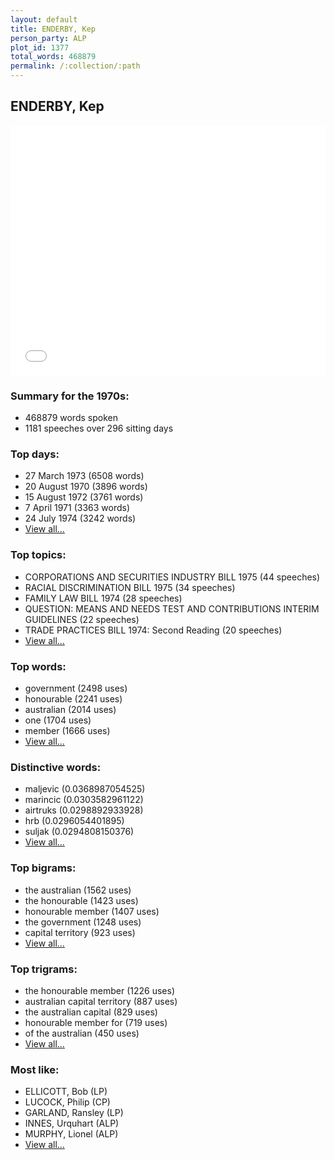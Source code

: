 ```yaml
---
layout: default
title: ENDERBY, Kep
person_party: ALP
plot_id: 1377
total_words: 468879
permalink: /:collection/:path
---
```


## ENDERBY, Kep

<iframe width="100%" height="400" frameborder="0" scrolling="no" src="//plot.ly/~wragge/1377.embed"></iframe>


### Summary for the 1970s:

* 468879 words spoken
* 1181 speeches over 296 sitting days


### Top days:

* 27 March 1973 (6508 words)
* 20 August 1970 (3896 words)
* 15 August 1972 (3761 words)
* 7 April 1971 (3363 words)
* 24 July 1974 (3242 words)
* [View all...](days/)


### Top topics:

* CORPORATIONS AND SECURITIES INDUSTRY BILL 1975 (44 speeches)
* RACIAL DISCRIMINATION BILL 1975 (34 speeches)
* FAMILY LAW BILL 1974 (28 speeches)
* QUESTION: MEANS AND NEEDS TEST AND CONTRIBUTIONS INTERIM GUIDELINES (22 speeches)
* TRADE PRACTICES BILL 1974: Second Reading (20 speeches)
* [View all...](topics/)


### Top words:

* government (2498 uses)
* honourable (2241 uses)
* australian (2014 uses)
* one (1704 uses)
* member (1666 uses)
* [View all...](words/)


### Distinctive words:

* maljevic (0.0368987054525)
* marincic (0.0303582961122)
* airtruks (0.0298892933928)
* hrb (0.0296054401895)
* suljak (0.0294808150376)
* [View all...](sig_words/)


### Top bigrams:

* the australian (1562 uses)
* the honourable (1423 uses)
* honourable member (1407 uses)
* the government (1248 uses)
* capital territory (923 uses)
* [View all...](bigrams/)


### Top trigrams:

* the honourable member (1226 uses)
* australian capital territory (887 uses)
* the australian capital (829 uses)
* honourable member for (719 uses)
* of the australian (450 uses)
* [View all...](trigrams/)


### Most like:

* ELLICOTT, Bob (LP)
* LUCOCK, Philip (CP)
* GARLAND, Ransley (LP)
* INNES, Urquhart (ALP)
* MURPHY, Lionel (ALP)
* [View all...](similarities/)
